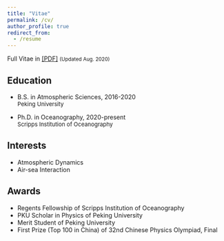 ```yaml
---
title: "Vitae"
permalink: /cv/
author_profile: true
redirect_from:
  - /resume
---
```


Full Vitae in [[PDF]](https://pczhang.net/files/cv_english.pdf)
<small>(Updated Aug. 2020)</small>

## Education

* B.S. in Atmospheric Sciences, 2016-2020<br>
  <font size=2>Peking University</font> 

* Ph.D. in Oceanography, 2020-present<br>
  <font size=2>Scripps Institution of Oceanography</font>   

## Interests

* Atmospheric Dynamics
* Air-sea Interaction

## Awards

* Regents Fellowship of Scripps Institution of Oceanography
* PKU Scholar in Physics of Peking University
* Merit Student of Peking University
* First Prize (Top 100 in China) of 32nd Chinese Physics Olympiad, Final



